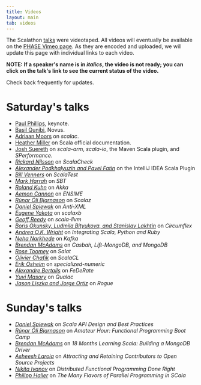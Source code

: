 ```yaml
---
title: Videos
layout: main
tab: videos
---
```


The Scalathon [talks](talks.html) were videotaped. All videos will eventually
be available on the [PHASE Vimeo page](http://vimeo.com/scala-phase/). As
they are encoded and uploaded, we will update this page with individual links
to each video. 

**NOTE: If a speaker's name is in *italics*, the video is not ready; you can
click on the talk's link to see the current status of the video.**

Check back frequently for updates.

# Saturday's talks

* [Paul Phillips](http://vimeo.com/28661064), keynote.
* [Basil Qunibi](http://www.vimeo.com/28662048), Novus.
* [Adriaan Moors](http://www.vimeo.com/28663888) on *scalac*.
* [Heather Miller](http://vimeo.com/28665310) on Scala official documentation.
* [Josh Suereth](http://vimeo.com/28666098) on *scala-arm*, *scala-io*, the
  Maven Scala plugin, and *SPerformance*.
* [*Rickard Nilsson*][not-ready] on *ScalaCheck*
* [*Alexander Podkhalyuzin and Pavel Fatin*][not-ready] on
  the IntelliJ IDEA Scala Plugin
* [*Bill Venners*][not-ready] on *ScalaTest*
* [*Mark Harrah*][not-ready] on *SBT*
* [*Roland Kuhn*][not-ready] on *Akka*
* [*Aemon Cannon*][not-ready] on *ENSIME*
* [*Rúnar Óli Bjarnason*][not-ready] on *Scalaz*
* [*Daniel Spiewak*][not-ready] on *Anti-XML*
* [*Eugene Yakota*][not-ready] on *scalaxb*
* [*Geoff Reedy*][not-ready] on *scala-llvm*
* [*Boris Okunsky, Ludmila Bityukova, and Stanislav Lakhtin*][not-ready] on *Circumflex*
* [*Andrea O.K. Wright*][not-ready] on *Integrating Scala, Python and Ruby*
* [*Neha Narkhede*][not-ready] on *Kafka*
* [*Brendan McAdams*][not-ready] on *Casbah, Lift-MongoDB, and MongoDB*
* [*Rose Toomey*][not-ready] on *Salat*
* [*Olivier Chafik*][not-ready] on *ScalaCL*
* [*Erik Osheim*][not-ready] on *specialized-numeric*
* [*Alexandre Bertails*][not-ready] on *FeDeRate*
* [*Yuvi Masory*][not-ready] on *Qualac*
* [*Jason Liszka and Jorge Ortiz*][not-ready] on *Rogue*

# Sunday's talks

* [*Daniel Spiewak*][not-ready] on *Scala API Design and Best Practices*
* [*Rúnar Óli Bjarnason*][not-ready] on *Amateur Hour: Functional Programming Boot Camp*
* [*Brendan McAdams*][not-ready] on *18 Months Learning Scala: Building a MongoDB Driver*
* [*Asheesh Laroia*][not-ready] on *Attracting and Retaining Contributors to Open Source Projects*
* [*Nikita Ivanov*][not-ready] on *Distributed Functional Programming Done Right*
* [*Philipp Haller*][not-ready] on *The Many Flavors of Parallel Programming in SCala*


[not-ready]: video-not-ready.html
[uploading]: video-uploading.html
